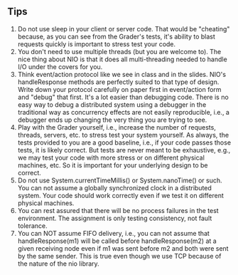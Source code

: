 ## Tips ##

1. Do not use sleep in your client or server code. That would be "cheating" because, as you can see from the Grader's tests, it's ability to blast requests quickly is important to stress test your code.
2. You don't need to use multiple threads (but you are welcome to). The nice thing about NIO is that it does all multi-threading needed to handle I/O under the covers for you.
3. Think event/action protocol like we see in class and in the slides. NIO's handleResponse methods are perfectly suited to that type of design. Write down your protocol carefully on paper first in event/action form and "debug" that first. It's a lot easier than debugging code. There is no easy way to debug a distributed system using a debugger in the traditional way as concurrency effects are not easily reproducible, i.e., a debugger ends up changing the very thing you are trying to see.
4. Play with the Grader yourself, i.e., increase the number of requests, threads, servers, etc. to stress test your system yourself. As always, the tests provided to you are a good baseline, i.e., if your code passes those tests, it is likely correct. But tests are never meant to be exhaustive, e.g., we may test your code with more stress or on different physical machines, etc. So it is important for your underlying design to be correct.
4. Do not use System.currentTimeMillis() or System.nanoTime() or such. You can not assume a globally synchronized clock in a distributed system. Your code should work correctly even if we test it on different physical machines.
5. You can rest assured that there will be no process failures in the test environment. The assignment is only testing consistency, not fault tolerance.
6. You can NOT assume FIFO delivery, i.e., you can not assume that handleResponse(m1) will be called before handleResponse(m2) at a given receiving node even if m1 was sent before m2 and both were sent by the same sender. This is true even though we use TCP because of the nature of the nio library.